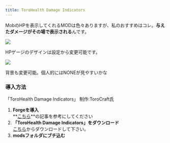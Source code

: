 ```yaml
---
title: ToroHealth Damage Indicators
---
```


MobのHPを表示してくれるMODは色々ありますが、私のおすすめはコレ。**与えたダメージがその場で表示される**んです。

![](https://cdn-ak.f.st-hatena.com/images/fotolife/s/sasigume/20210208/20210208094824.png)

HPゲージのデザインは設定から変更可能です。

![](https://cdn-ak.f.st-hatena.com/images/fotolife/s/sasigume/20210208/20210208094741.png)

背景も変更可能。個人的にはNONEが見やすいかな

### 導入方法

「ToroHealth Damage Indicators」 制作:ToroCraft氏

1.  **Forgeを導入**  
    **[こちら](../howto/install-forge)**の記事を参考にしてください
2.  **「ToroHealth Damage Indicators」をダウンロード**  
    [こちら](https://minecraft.curseforge.com/projects/torohealth-damage-indicators/files "「ToroHealth Damage Indicators」のダウンロード")からダウンロードして下さい。
3.  **modsフォルダにブチ込む**